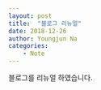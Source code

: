 ```yaml
---
layout: post
title:  "블로그 리뉴얼"
date: 2018-12-26
author: Youngjun Na
categories: 
    - Note
---
```


블로그를 리뉴얼 하였습니다. 
